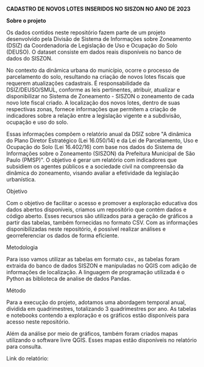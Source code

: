 **CADASTRO DE NOVOS LOTES INSERIDOS NO SISZON NO ANO DE 2023**

**Sobre o projeto**

Os dados contidos neste repositório fazem parte de um projeto desenvolvido pela Divisão de Sistema de Informações sobre Zoneamento (DSIZ) da Coordenadoria de Legislação de Uso e Ocupação do Solo (DEUSO). O dataset consiste em dados reais disponíveis no banco de dados do SISZON.

No contexto da dinâmica urbana do município, ocorre o processo de parcelamento do solo, resultando na criação de novos lotes fiscais que requerem atualizações cadastrais. É responsabilidade da DSIZ/DEUSO/SMUL, conforme as leis pertinentes, atribuir, atualizar e disponibilizar no Sistema de Zoneamento - SISZON o zoneamento de cada novo lote fiscal criado. A localização dos novos lotes, dentro de suas respectivas zonas, fornece informações que permitem a criação de indicadores sobre a relação entre a legislação vigente e a subdivisão, ocupação e uso do solo.

Essas informações compõem o relatório anual da DSIZ sobre "A dinâmica do Plano Diretor Estratégico (Lei 16.050/14) e da Lei de Parcelamento, Uso e Ocupação do Solo (Lei 16.402/16) com base nos dados do Sistema de Informações sobre o Zoneamento (SISZON) da Prefeitura Municipal de São Paulo (PMSP)". O objetivo é gerar um relatório com indicadores que subsidiem os agentes públicos e a sociedade civil na compreensão da dinâmica do zoneamento, visando avaliar a efetividade da legislação urbanística.

Objetivo

Com o objetivo de facilitar o acesso e promover a exploração educativa dos dados abertos disponíveis, criamos um repositório que contém dados e código aberto. Esses recursos são utilizados para a geração de gráficos a partir das tabelas, também fornecidas no formato CSV. Com as informações disponibilizadas neste repositório, é possível realizar análises e georreferenciar os dados de forma eficiente.

Metodologia

Para isso vamos utilizar as tabelas em formato csv., as tabelas foram extraida do banco de dados SISZON e manipuladas no QGIS com adição de informações de localização. A linguagem de programação utilizada é o Python as biblioteca de analise de dados Pandas.

Método

Para a execução do projeto, adotamos uma abordagem temporal anual, dividida em quadrimestres, totalizando 3 quadrimestres por ano. As tabelas e notebooks contendo a exploração e os gráficos estão disponíveis para acesso neste repositório.

Além da análise por meio de gráficos, também foram criados mapas utilizando o software livre QGIS. Esses mapas estão disponíveis no relatório para consulta.

Link do relatório:
